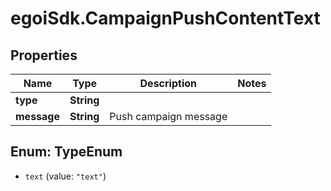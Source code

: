# egoiSdk.CampaignPushContentText

## Properties
Name | Type | Description | Notes
------------ | ------------- | ------------- | -------------
**type** | **String** |  | 
**message** | **String** | Push campaign message | 


<a name="TypeEnum"></a>
## Enum: TypeEnum


* `text` (value: `"text"`)




